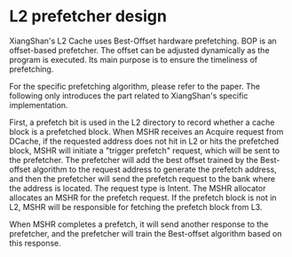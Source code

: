 # L2 prefetcher design

XiangShan's L2 Cache uses Best-Offset hardware prefetching. BOP is an offset-based prefetcher. The offset can be adjusted dynamically as the program is executed. Its main purpose is to ensure the timeliness of prefetching.

For the specific prefetching algorithm, please refer to the paper. The following only introduces the part related to XiangShan's specific implementation.

<!--
You may need a picture here
-->
First, a prefetch bit is used in the L2 directory to record whether a cache block is a prefetched block. When MSHR receives an Acquire request from DCache, if the requested address does not hit in L2 or hits the prefetched block, MSHR will initiate a "trigger prefetch" request, which will be sent to the prefetcher. The prefetcher will add the best offset trained by the Best-offset algorithm to the request address to generate the prefetch address, and then the prefetcher will send the prefetch request to the bank where the address is located. The request type is Intent. The MSHR allocator allocates an MSHR for the prefetch request. If the prefetch block is not in L2, MSHR will be responsible for fetching the prefetch block from L3.

When MSHR completes a prefetch, it will send another response to the prefetcher, and the prefetcher will train the Best-offset algorithm based on this response.

<!--
TODO: Remember to quote! ! !
-->
